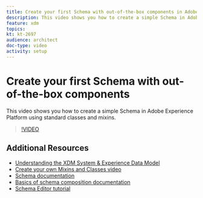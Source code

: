 ```yaml
---
title: Create your first Schema with out-of-the-box components in Adobe Experience Platform
description: This video shows you how to create a simple Schema in Adobe Experience Platform using standard classes and mixins.
feature: xdm
topics:
kt: kt-2697
audience: architect
doc-type: video
activity: setup
---
```


# Create your first Schema with out-of-the-box components

This video shows you how to create a simple Schema in Adobe Experience Platform using standard classes and mixins.

>[!VIDEO](https://video.tv.adobe.com/v/27012?quality=12)

## Additional Resources

* [Understanding the XDM System & Experience Data Model](understanding-the-xdm-system-and-experience-data-model.md)
* [Create your own Mixins and Classes video](create-your-own-mixins-and-classes.md)
* [Schema documentation](https://www.adobe.io/apis/experienceplatform/home/xdm.html)
* [Basics of schema composition documentation](https://www.adobe.com/go/xdm-schema-composition-basics-en)
* [Schema Editor tutorial](https://www.adobe.com/go/xdm-schema-editor-tutorial-en)
